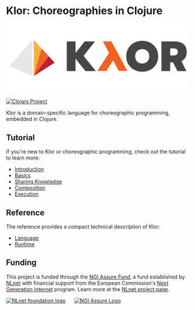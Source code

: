 # Klor: Choreographies in Clojure

<p align="center">
  <img src="./klor.svg" title="Klor" alt="Klor">
</p>

[![Clojars Project](https://img.shields.io/clojars/v/org.clojars.klor/klor.svg)](https://clojars.org/org.clojars.klor/klor)

Klor is a domain-specific language for choreographic programming, embedded in Clojure.

## Tutorial

If you're new to Klor or choreographic programming, check out the tutorial to learn more:

- [Introduction](./doc/tutorial-01-introduction.md)
- [Basics](./doc/tutorial-02-basics.md)
- [Sharing Knowledge](./doc/tutorial-03-sharing-knowledge.md)
- [Composition](./doc/tutorial-04-composition.md)
- [Execution](./doc/tutorial-05-execution.md)

## Reference

The reference provides a compact technical description of Klor:

- [Language](./doc/reference-01-language.md)
- [Runtime](./doc/reference-02-runtime.md)

## Funding

This project is funded through the [NGI Assure Fund](https://nlnet.nl/assure), a fund established by [NLnet](https://nlnet.nl) with financial support from the European Commission's [Next Generation Internet](https://ngi.eu) program.
Learn more at the [NLnet project page](https://nlnet.nl/project/ChoreographicProgramming).

[<img src="https://nlnet.nl/logo/banner.png" alt="NLnet foundation logo" style="height: 3lh" />](https://nlnet.nl)
&nbsp;&nbsp;&nbsp;&nbsp;
[<img src="https://nlnet.nl/image/logos/NGIAssure_tag.svg" alt="NGI Assure Logo" style="height: 3lh" />](https://nlnet.nl/assure)
